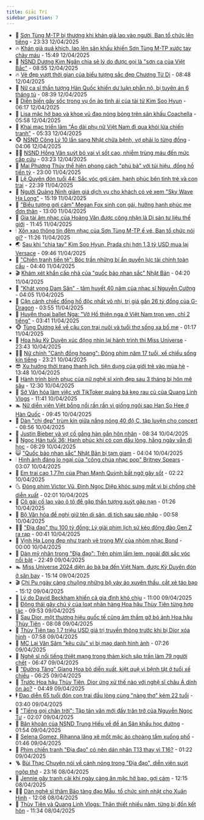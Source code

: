 ```yaml
---
title: Giải Trí
sidebar_position: 7
---
```


<!-- dantri-giai-tri:START -->
- 🤩 [Sơn Tùng M-TP bị thương khi khán giả lao vào người, Ban tổ chức lên tiếng](https://dantri.com.vn/giai-tri/son-tung-m-tp-bi-thuong-khi-khan-gia-lao-vao-nguoi-ban-to-chuc-len-tieng-20250413000728684.htm) - 23:33 12/04/2025
- 🔥 [Khán giả quá khích, lao lên sân khấu khiến Sơn Tùng M-TP xước tay chảy máu](https://dantri.com.vn/giai-tri/khan-gia-qua-khich-lao-len-san-khau-khien-son-tung-m-tp-xuoc-tay-chay-mau-20250412221227247.htm) - 15:49 12/04/2025
- 🚀 [NSND Dương Kim Ngân chia sẻ lý do được gọi là &quot;sơn ca của Việt Bắc&quot;](https://dantri.com.vn/giai-tri/nsnd-duong-kim-ngan-chia-se-ly-do-duoc-goi-la-son-ca-cua-viet-bac-20250412151251684.htm) - 08:55 12/04/2025
- 🔥 [Vẻ đẹp vượt thời gian của biểu tượng sắc đẹp Chương Tử Di](https://dantri.com.vn/giai-tri/ve-dep-vuot-thoi-gian-cua-bieu-tuong-sac-dep-chuong-tu-di-20250411115731453.htm) - 08:48 12/04/2025
- 🌈 [Nữ ca sĩ thần tượng Hàn Quốc khiến dư luận phẫn nộ, bị tuyên án 6 tháng tù](https://dantri.com.vn/giai-tri/nu-ca-si-than-tuong-han-quoc-khien-du-luan-phan-no-bi-tuyen-an-6-thang-tu-20250412095929610.htm) - 08:39 12/04/2025
- 📝 [Diễn biến gây sốc trong vụ ồn ào tình ái của tài tử Kim Soo Hyun](https://dantri.com.vn/giai-tri/dien-bien-gay-soc-trong-vu-on-ao-tinh-ai-cua-tai-tu-kim-soo-hyun-20250412113404039.htm) - 06:17 12/04/2025
- 💪 [Lisa mặc hở bạo và khoe vũ đạo nóng bỏng trên sân khấu Coachella](https://dantri.com.vn/giai-tri/lisa-mac-ho-bao-va-khoe-vu-dao-nong-bong-tren-san-khau-coachella-20250412120050749.htm) - 05:58 12/04/2025
- 🤡 [Khai mạc triển lãm &quot;Áo dài phụ nữ Việt Nam đi qua khói lửa chiến tranh&quot;](https://dantri.com.vn/giai-tri/khai-mac-trien-lam-ao-dai-phu-nu-viet-nam-di-qua-khoi-lua-chien-tranh-20250412113241531.htm) - 05:33 12/04/2025
- 🐵 [NSND Công Lý 10 lần sang Nhật chữa bệnh, vợ phải lo từng đồng](https://dantri.com.vn/giai-tri/nsnd-cong-ly-10-lan-sang-nhat-chua-benh-vo-phai-lo-tung-dong-20250412011134234.htm) - 04:06 12/04/2025
- 🧑‍🏫 [NSND Hồng Vân suýt bỏ vai vì sốt cao, nhiễm trùng máu đến mức cấp cứu](https://dantri.com.vn/giai-tri/nsnd-hong-van-suyt-bo-vai-vi-sot-cao-nhiem-trung-mau-den-muc-cap-cuu-20250411215425443.htm) - 03:23 12/04/2025
- 💂 [Mai Phương Thúy thể hiện phong cách &quot;phú bà&quot; với túi hiệu, đồng hồ tiền tỷ](https://dantri.com.vn/giai-tri/mai-phuong-thuy-the-hien-phong-cach-phu-ba-voi-tui-hieu-dong-ho-tien-ty-20250411161254250.htm) - 23:00 11/04/2025
- 🤠 [Lệ Quyên đón tuổi 44: Sắc vóc gợi cảm, hạnh phúc bên tình trẻ và con trai](https://dantri.com.vn/giai-tri/le-quyen-don-tuoi-44-sac-voc-goi-cam-hanh-phuc-ben-tinh-tre-va-con-trai-20250411164456897.htm) - 22:39 11/04/2025
- 🫶 [Người Quảng Ninh giảm giá dịch vụ cho khách có vé xem &quot;Sky Wave Hạ Long&quot;](https://dantri.com.vn/giai-tri/nguoi-quang-ninh-giam-gia-dich-vu-cho-khach-co-ve-xem-sky-wave-ha-long-20250411204015171.htm) - 15:19 11/04/2025
- 🦏 [&quot;Biểu tượng gợi cảm&quot; Megan Fox sinh con gái, hưởng hạnh phúc mẹ đơn thân](https://dantri.com.vn/giai-tri/bieu-tuong-goi-cam-megan-fox-sinh-con-gai-huong-hanh-phuc-me-don-than-20250411111659452.htm) - 13:00 11/04/2025
- 🧰 [Gia tài âm nhạc của Hoàng Vân được công nhận là Di sản tư liệu thế giới](https://dantri.com.vn/giai-tri/gia-tai-am-nhac-cua-hoang-van-duoc-cong-nhan-la-di-san-tu-lieu-the-gioi-20250411170203690.htm) - 11:45 11/04/2025
- 🕯 [Xôn xao thông tin đêm nhạc của Sơn Tùng M-TP ế vé, Ban tổ chức nói gì?](https://dantri.com.vn/giai-tri/xon-xao-thong-tin-dem-nhac-cua-son-tung-m-tp-e-ve-ban-to-chuc-noi-gi-20250411170110427.htm) - 11:26 11/04/2025
- 🌏 [Sau khi &quot;chia tay&quot; Kim Soo Hyun, Prada chi hơn 1,3 tỷ USD mua lại Versace](https://dantri.com.vn/giai-tri/sau-khi-chia-tay-kim-soo-hyun-prada-chi-hon-13-ty-usd-mua-lai-versace-20250411084242788.htm) - 09:46 11/04/2025
- 🌈 [&quot;Chiến tranh tiền tệ&quot;: Bóc trần những bí ẩn quyền lực tài chính toàn cầu](https://dantri.com.vn/giai-tri/chien-tranh-tien-te-boc-tran-nhung-bi-an-quyen-luc-tai-chinh-toan-cau-20250411112648635.htm) - 04:40 11/04/2025
- 🎬 [Khám xét khẩn cấp nhà của &quot;quốc bảo nhan sắc&quot; Nhật Bản](https://dantri.com.vn/giai-tri/kham-xet-khan-cap-nha-cua-quoc-bao-nhan-sac-nhat-ban-20250411100649059.htm) - 04:20 11/04/2025
- 👀 [&quot;Khát vọng Dam Săn&quot; - tâm huyết 40 năm của nhạc sĩ Nguyễn Cường](https://dantri.com.vn/giai-tri/khat-vong-dam-san-tam-huyet-40-nam-cua-nhac-si-nguyen-cuong-20250411082454289.htm) - 04:05 11/04/2025
- 🧰 [Cận cảnh chiếc đồng hồ độc nhất vô nhị, trị giá gần 26 tỷ đồng của G-Dragon](https://dantri.com.vn/giai-tri/can-canh-chiec-dong-ho-doc-nhat-vo-nhi-tri-gia-gan-26-ty-dong-cua-g-dragon-20250410202514707.htm) - 03:55 11/04/2025
- 🧰 [Huyền thoại ballet Nga: &quot;Vở Hồ thiên nga ở Việt Nam trọn vẹn, chỉ 2 tiếng&quot;](https://dantri.com.vn/giai-tri/huyen-thoai-ballet-nga-vo-ho-thien-nga-o-viet-nam-tron-ven-chi-2-tieng-20250411091038167.htm) - 03:41 11/04/2025
- 🐵 [Tùng Dương kể về cậu con trai nuôi và tuổi thơ sống xa bố mẹ](https://dantri.com.vn/giai-tri/tung-duong-ke-ve-cau-con-trai-nuoi-va-tuoi-tho-song-xa-bo-me-20250411081551521.htm) - 01:17 11/04/2025
- 🐘 [Hoa hậu Kỳ Duyên xúc động nhìn lại hành trình thi Miss Universe](https://dantri.com.vn/giai-tri/hoa-hau-ky-duyen-xuc-dong-nhin-lai-hanh-trinh-thi-miss-universe-20250410233139876.htm) - 23:43 10/04/2025
- 🧑‍💻 [Nữ chính &quot;Cánh đồng hoang&quot;: Đóng phim năm 17 tuổi, xế chiều sống kín tiếng](https://dantri.com.vn/giai-tri/nu-chinh-canh-dong-hoang-dong-phim-nam-17-tuoi-xe-chieu-song-kin-tieng-20250410235707604.htm) - 23:21 10/04/2025
- 😎 [Xu hướng thời trang thanh lịch, tiện dụng của giới trẻ vào mùa hè](https://dantri.com.vn/giai-tri/xu-huong-thoi-trang-thanh-lich-tien-dung-cua-gioi-tre-vao-mua-he-20250410165336732.htm) - 13:48 10/04/2025
- 🧰 [Hành trình bình phục của nữ nghệ sĩ xinh đẹp sau 3 tháng bị hôn mê sâu](https://dantri.com.vn/giai-tri/hanh-trinh-binh-phuc-cua-nu-nghe-si-xinh-dep-sau-3-thang-bi-hon-me-sau-20250409144705604.htm) - 12:30 10/04/2025
- 🧰 [Sở Văn hóa làm việc với TikToker quảng bá kẹo rau củ của Quang Linh Vlogs](https://dantri.com.vn/giai-tri/so-van-hoa-lam-viec-voi-tiktoker-quang-ba-keo-rau-cu-cua-quang-linh-vlogs-20250410181416478.htm) - 11:41 10/04/2025
- 🏊 [Nữ diễn viên Việt bỗng nổi rần rần vì giống ngôi sao Han So Hee ở Hàn Quốc](https://dantri.com.vn/giai-tri/nu-dien-vien-viet-bong-noi-ran-ran-vi-giong-ngoi-sao-han-so-hee-o-han-quoc-20250410140510073.htm) - 09:45 10/04/2025
- 🌋 [Dàn &quot;chị đẹp&quot; trùm kín giữa nắng nóng 40 độ C, tập luyện cho concert](https://dantri.com.vn/giai-tri/dan-chi-dep-trum-kin-giua-nang-nong-40-do-c-tap-luyen-cho-concert-20250410145209018.htm) - 08:56 10/04/2025
- 🔭 [Justin Bieber và vợ cố gắng hàn gắn hôn nhân](https://dantri.com.vn/giai-tri/justin-bieber-va-vo-co-gang-han-gan-hon-nhan-20250410114831325.htm) - 08:34 10/04/2025
- 📝 [Ngọc Hân tuổi 36: Hạnh phúc khi có con đầu lòng, hằng ngày vẫn đi học](https://dantri.com.vn/giai-tri/ngoc-han-tuoi-36-hanh-phuc-khi-co-con-dau-long-hang-ngay-van-di-hoc-20250410011158426.htm) - 08:29 10/04/2025
- 😺 [&quot;Quốc bảo nhan sắc&quot; Nhật Bản bị tạm giam](https://dantri.com.vn/giai-tri/quoc-bao-nhan-sac-nhat-ban-bi-tam-giam-20250410103320663.htm) - 04:04 10/04/2025
- 🕯 [Hình ảnh đáng lo ngại của &quot;công chúa nhạc pop&quot; Britney Spears](https://dantri.com.vn/giai-tri/hinh-anh-dang-lo-ngai-cua-cong-chua-nhac-pop-britney-spears-20250410095022395.htm) - 03:07 10/04/2025
- 🦄 [Em trai cao 1,77m của Phan Mạnh Quỳnh bất ngờ gây sốt](https://dantri.com.vn/giai-tri/em-trai-cao-177m-cua-phan-manh-quynh-bat-ngo-gay-sot-20250409184618653.htm) - 02:22 10/04/2025
- 🌜 [Đóng phim Victor Vũ, Đinh Ngọc Diệp khóc sưng mắt vì bị chồng chê diễn xuất](https://dantri.com.vn/giai-tri/dong-phim-victor-vu-dinh-ngoc-diep-khoc-sung-mat-vi-bi-chong-che-dien-xuat-20250410061241301.htm) - 02:01 10/04/2025
- 👹 [Cô gái cố lao vào ô tô để gặp thần tượng suýt gặp nạn](https://dantri.com.vn/giai-tri/co-gai-co-lao-vao-o-to-de-gap-than-tuong-suyt-gap-nan-20250410014434288.htm) - 01:26 10/04/2025
- 🚀 [Bộ Văn hóa đề nghị giữ tên di sản, di tích sau sáp nhập](https://dantri.com.vn/giai-tri/bo-van-hoa-de-nghi-giu-ten-di-san-di-tich-sau-sap-nhap-20250409220747874.htm) - 00:58 10/04/2025
- 🧑‍💻 [&quot;Địa đạo&quot; thu 100 tỷ đồng: Lý giải phim lịch sử kéo đông đảo Gen Z ra rạp](https://dantri.com.vn/giai-tri/dia-dao-thu-100-ty-dong-ly-giai-phim-lich-su-keo-dong-dao-gen-z-ra-rap-20250409192925514.htm) - 00:41 10/04/2025
- 🦩 [Vịnh Hạ Long đẹp như tranh vẽ trong MV của nhóm nhạc Bond](https://dantri.com.vn/giai-tri/vinh-ha-long-dep-nhu-tranh-ve-trong-mv-cua-nhom-nhac-bond-20250410092445149.htm) - 00:00 10/04/2025
- 💫 [Dàn mỹ nhân trong &quot;Địa đạo&quot;: Trên phim lấm lem, ngoài đời sắc vóc nổi bật](https://dantri.com.vn/giai-tri/dan-my-nhan-trong-dia-dao-tren-phim-lam-lem-ngoai-doi-sac-voc-noi-bat-20250408234740482.htm) - 22:49 09/04/2025
- 🏊 [Miss Universe 2024 diện áo bà ba đến Việt Nam, được Kỳ Duyên đón ở sân bay](https://dantri.com.vn/giai-tri/miss-universe-2024-dien-ao-ba-ba-den-viet-nam-duoc-ky-duyen-don-o-san-bay-20250409195725802.htm) - 15:14 09/04/2025
- 🎬 [Chi Pu ngày càng chuộng những bộ váy áo xuyên thấu, cắt xẻ táo bạo](https://dantri.com.vn/giai-tri/chi-pu-ngay-cang-chuong-nhung-bo-vay-ao-xuyen-thau-cat-xe-tao-bao-20250409134310384.htm) - 15:12 09/04/2025
- 💃 [Lý do David Beckham khiến cả gia đình khó chịu](https://dantri.com.vn/giai-tri/ly-do-david-beckham-khien-ca-gia-dinh-kho-chiu-20250409153351178.htm) - 11:00 09/04/2025
- 🌊 [Động thái gây chú ý của loạt nhãn hàng Hoa hậu Thùy Tiên từng hợp tác](https://dantri.com.vn/giai-tri/dong-thai-gay-chu-y-cua-loat-nhan-hang-hoa-hau-thuy-tien-tung-hop-tac-20250409154147641.htm) - 09:53 09/04/2025
- 🧰 [Sau Dior, một thương hiệu quốc tế cũng âm thầm gỡ bỏ ảnh Hoa hậu Thùy Tiên](https://dantri.com.vn/giai-tri/sau-dior-mot-thuong-hieu-quoc-te-cung-am-tham-go-bo-anh-hoa-hau-thuy-tien-20250409141539737.htm) - 08:08 09/04/2025
- 🦣 [Thùy Tiên tạo 1,7 triệu USD giá trị truyền thông trước khi bị Dior xóa hình](https://dantri.com.vn/giai-tri/thuy-tien-tao-17-trieu-usd-gia-tri-truyen-thong-truoc-khi-bi-dior-xoa-hinh-20250409141721906.htm) - 07:58 09/04/2025
- 🥷 [MC Lại Văn Sâm &quot;kêu cứu&quot; vì bị mạo danh hình ảnh](https://dantri.com.vn/giai-tri/mc-lai-van-sam-keu-cuu-vi-bi-mao-danh-hinh-anh-20250409135701155.htm) - 07:26 09/04/2025
- 🦏 [Nghệ sĩ nổi tiếng thiệt mạng trong thảm kịch sập trần làm 79 người chết](https://dantri.com.vn/giai-tri/nghe-si-noi-tieng-thiet-mang-trong-tham-kich-sap-tran-lam-79-nguoi-chet-20250409134138606.htm) - 06:47 09/04/2025
- 🫶 [&quot;Đường Tăng&quot; Giang Hoa bỏ diễn xuất, kiệt quệ vì bệnh tật ở tuổi xế chiều](https://dantri.com.vn/giai-tri/duong-tang-giang-hoa-bo-dien-xuat-kiet-que-vi-benh-tat-o-tuoi-xe-chieu-20250409111419996.htm) - 06:25 09/04/2025
- 💼 [Trước Hoa hậu Thùy Tiên, Dior ứng xử thế nào với nghệ sĩ châu Á dính ồn ào?](https://dantri.com.vn/giai-tri/truoc-hoa-hau-thuy-tien-dior-ung-xu-the-nao-voi-nghe-si-chau-a-dinh-on-ao-20250409010412279.htm) - 04:49 09/04/2025
- 🕴 [Đạo diễn 65 tuổi đón con trai đầu lòng cùng &quot;nàng thơ&quot; kém 22 tuổi](https://dantri.com.vn/giai-tri/dao-dien-65-tuoi-don-con-trai-dau-long-cung-nang-tho-kem-22-tuoi-20250409100412560.htm) - 03:40 09/04/2025
- 🐲 [&quot;Tiếng gọi chân trời&quot;: Tập tản văn mới đầy trăn trở của Nguyễn Ngọc Tư](https://dantri.com.vn/giai-tri/tieng-goi-chan-troi-tap-tan-van-moi-day-tran-tro-cua-nguyen-ngoc-tu-20250407222103123.htm) - 02:07 09/04/2025
- 🐘 [Băn khoăn của NSND Trung Hiếu về đề án Sân khấu học đường](https://dantri.com.vn/giai-tri/ban-khoan-cua-nsnd-trung-hieu-ve-de-an-san-khau-hoc-duong-20250405025227241.htm) - 01:54 09/04/2025
- 🤭 [Selena Gomez, Rihanna lăng xê mốt mặc áo choàng tắm xuống phố](https://dantri.com.vn/giai-tri/selena-gomez-rihanna-lang-xe-mot-mac-ao-choang-tam-xuong-pho-20250408145812614.htm) - 01:46 09/04/2025
- 💯 [Phim chiến tranh &quot;Địa đạo&quot; có nên dán nhãn T13 thay vì T16?](https://dantri.com.vn/giai-tri/phim-chien-tranh-dia-dao-co-nen-dan-nhan-t13-thay-vi-t16-20250408223434218.htm) - 01:22 09/04/2025
- 🪜 [Bùi Thạc Chuyên nói về cảnh nóng trong &quot;Địa đạo&quot;, diễn viên suýt ngộp thở](https://dantri.com.vn/giai-tri/bui-thac-chuyen-noi-ve-canh-nong-trong-dia-dao-dien-vien-suyt-ngop-tho-20250408220342024.htm) - 23:16 08/04/2025
- 👹 [Jennie gây tranh cãi khi ngày càng ăn mặc hở bạo, gợi cảm](https://dantri.com.vn/giai-tri/jennie-gay-tranh-cai-khi-ngay-cang-an-mac-ho-bao-goi-cam-20250408092545714.htm) - 12:15 08/04/2025
- 🧑‍🏫 [Dàn nghệ sĩ thăm Bảo tàng đạo Mẫu, tổ chức sinh nhật cho Xuân Hinh](https://dantri.com.vn/giai-tri/dan-nghe-si-tham-bao-tang-dao-mau-to-chuc-sinh-nhat-cho-xuan-hinh-20250408163221378.htm) - 12:08 08/04/2025
- 🐘 [Thùy Tiên và Quang Linh Vlogs: Thân thiết nhiều năm, từng bị đồn kết hôn](https://dantri.com.vn/giai-tri/thuy-tien-va-quang-linh-vlogs-than-thiet-nhieu-nam-tung-bi-don-ket-hon-20250408155014767.htm) - 11:34 08/04/2025<!-- dantri-giai-tri:END -->

